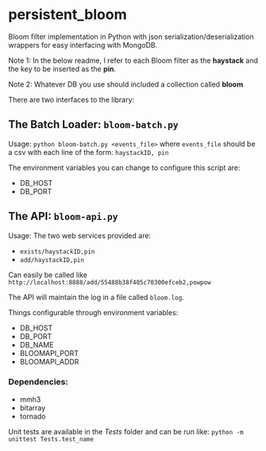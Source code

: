 # persistent_bloom
Bloom filter implementation in Python with json serialization/deserialization wrappers for easy interfacing with MongoDB.

Note 1: In the below readme, I refer to each Bloom filter as the **haystack** and the key to be inserted as the **pin**.

Note 2: Whatever DB you use should included a collection called **bloom**

There are two interfaces to the library:
## The Batch Loader: `bloom-batch.py`
Usage: `python bloom-batch.py <events_file>`
where `events_file` should be a csv with each line of the form: `haystackID, pin`

The environment variables you can change to configure this script are:
- DB_HOST
- DB_PORT

## The API: `bloom-api.py`
Usage: The two web services provided are:
- `exists/haystackID,pin`
- `add/haystackID,pin`

Can easily be called like `http://localhost:8888/add/55488b38f405c70300efceb2,powpow`

The API will maintain the log in a file called `bloom.log`.

Things configurable through environment variables:
- DB_HOST
- DB_PORT
- DB_NAME
- BLOOMAPI_PORT
- BLOOMAPI_ADDR

### Dependencies:
 - mmh3
 - bitarray
 - tornado

Unit tests are available in the *Tests* folder and can be run like: `python -m unittest Tests.test_name`
